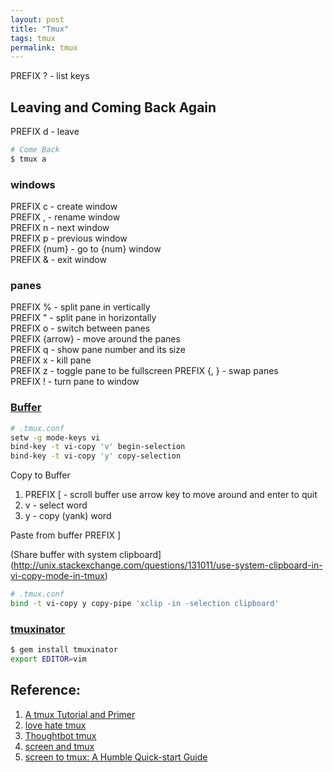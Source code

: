 ```yaml
---
layout: post
title: "Tmux"
tags: tmux
permalink: tmux
---
```


PREFIX ? - list keys  

## Leaving and Coming Back Again

PREFIX d - leave  

```sh
# Come Back
$ tmux a
```

### windows
PREFIX c - create window  
PREFIX , - rename window  
PREFIX n - next window  
PREFIX p - previous window  
PREFIX {num} - go to {num} window  
PREFIX & - exit window  

### panes
PREFIX % - split pane in vertically  
PREFIX " - split pane in horizontally  
PREFIX o - switch between panes  
PREFIX {arrow} - move around the panes  
PREFIX q - show pane number and its size  
PREFIX x - kill pane  
PREFIX z - toggle pane to be fullscreen
PREFIX {, } - swap panes  
PREFIX ! - turn pane to window  

### [Buffer](http://blog.joncairns.com/2013/06/copying-between-tmux-buffers-and-the-system-clipboard/)

```sh
# .tmux.conf
setw -g mode-keys vi
bind-key -t vi-copy 'v' begin-selection
bind-key -t vi-copy 'y' copy-selection
```
Copy to Buffer
1. PREFIX [ - scroll buffer use arrow key to move around and enter to quit  
2. v - select word  
3. y - copy (yank) word  

Paste from buffer
PREFIX ]


(Share buffer with system clipboard](http://unix.stackexchange.com/questions/131011/use-system-clipboard-in-vi-copy-mode-in-tmux)
```sh
# .tmux.conf
bind -t vi-copy y copy-pipe 'xclip -in -selection clipboard'
```


### [tmuxinator](https://github.com/tmuxinator/tmuxinator)

```sh
$ gem install tmuxinator
export EDITOR=vim
```

## Reference:
1. [A tmux Tutorial and Primer](http://www.danielmiessler.com/study/tmux/)
2. [love hate tmux](http://robots.thoughtbot.com/love-hate-tmux)
3. [Thoughtbot tmux](https://learn.thoughtbot.com/tmux)
4. [screen and tmux](http://www.dayid.org/os/notes/tm.html)
5. [screen to tmux: A Humble Quick-start Guide](http://myhumblecorner.wordpress.com/2011/08/30/screen-to-tmux-a-humble-quick-start-guide/)

